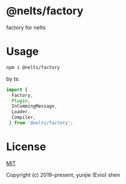 # @nelts/factory

factory for nelts

# Usage

```bash
npm i @nelts/factory
```

by ts:

```ts
import { 
  Factory,
  Plugin,
  InCommingMessage,
  Loader,
  Compiler,
 } from '@nelts/factory';
```

# License

[MIT](http://opensource.org/licenses/MIT)

Copyright (c) 2019-present, yunjie (Evio) shen

